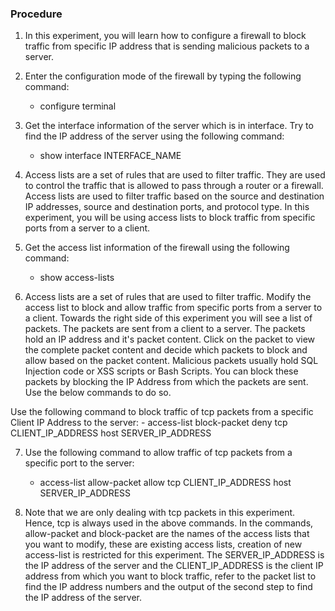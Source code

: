 ### Procedure

1. In this experiment, you will learn how to configure a firewall to block traffic from specific IP address that is sending malicious packets to a server.

2. Enter the configuration mode of the firewall by typing the following command:
    - configure terminal

3. Get the interface information of the server which is in interface. Try to find the IP address of the server using the following command:
    - show interface INTERFACE_NAME

4. Access lists are a set of rules that are used to filter traffic. They are used to control the traffic that is allowed to pass through a router or a firewall. Access lists are used to filter traffic based on the source and destination IP addresses, source and destination ports, and protocol type. In this experiment, you will be using access lists to block traffic from specific ports from a server to a client.

5. Get the access list information of the firewall using the following command:
    - show access-lists

6. Access lists are a set of rules that are used to filter traffic. Modify the access list to block and allow traffic from specific ports from a server to a client. Towards the right side of this experiment you will see a list of packets. The packets are sent from a client to a server. The packets hold an IP address and it's packet content. Click on the packet to view the complete packet content and decide which packets to block and allow based on the packet content. Malicious packets usually hold SQL Injection code or XSS scripts or Bash Scripts. You can block these packets by blocking the IP Address from which the packets are sent. Use the below commands to do so.

Use the following command to block traffic of tcp packets from a specific Client IP Address to the server:
    - access-list block-packet deny tcp CLIENT_IP_ADDRESS host SERVER_IP_ADDRESS

7. Use the following command to allow traffic of tcp packets from a specific port to the server:
    - access-list allow-packet allow tcp CLIENT_IP_ADDRESS host SERVER_IP_ADDRESS

8. Note that we are only dealing with tcp packets in this experiment. Hence, tcp is always used in the above commands. In the commands, allow-packet and block-packet are the names of the access lists that you want to modify, these are existing access lists, creation of new access-list is restricted for this experiment. The SERVER_IP_ADDRESS is the IP address of the server and the CLIENT_IP_ADDRESS is the client IP address from which you want to block traffic, refer to the packet list to find the IP address numbers and the output of the second step to find the IP address of the server.
